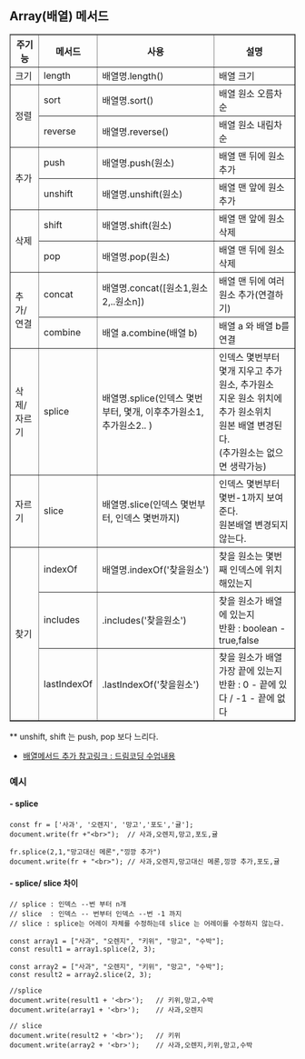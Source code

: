 ## Array(배열) 메서드

<table border="1" cellspacing="0">
<tr> <th> 주기능 </th> <th> 메서드 </th> <th> 사용 </th> <th> 설명 </th> </tr>
<tr> <td> 크기 </td> <td> length </td><td> 배열명.length() </td> <td> 배열 크기 </td> </tr>
<tr> <td rowspan ="2">정렬</td><td> sort </td> <td> 배열명.sort() </td> <td> 배열 원소 오름차순 </td> </tr>
<tr>                         <td> reverse </td> <td> 배열명.reverse() </td> <td> 배열 원소 내림차순 </td> </tr>
<tr> <td rowspan ="2"> 추가 </td> <td> push </td> <td> 배열명.push(원소) </td> <td> 배열 맨 뒤에 원소 추가 </td> </tr>
<tr>                        <td> unshift </td> <td> 배열명.unshift(원소) </td> <td> 배열 맨 앞에 원소 추가 </td> </tr>
<tr> <td rowspan ="2"> 삭제 </td> <td> shift </td><td> 배열명.shift(원소) </td> <td> 배열 맨 앞에 원소 삭제 </td> </tr>
<tr>                         <td> pop </td> <td> 배열명.pop(원소) </td> <td> 배열 맨 뒤에 원소 삭제 </td> </tr>
<tr> <td rowspan ="2"> 추가/연결 </td><td> concat </td> <td> 배열명.concat([원소1,원소2,..원소n]) </td> <td> 배열 맨 뒤에 여러원소 추가(연결하기) </td> </tr>
<tr>                         <td> combine </td> <td> 배열 a.combine(배열 b) </td> <td> 배열 a 와 배열 b를 연결 </td> </tr>
<tr> <td> 삭제/자르기 </td> <td> splice </td><td> 배열명.splice(인덱스 몇번부터, 몇개, 이후추가원소1, 추가원소2.. ) </td> <td> 인덱스 몇번부터 몇개 지우고 추가원소, 추가원소<br> 지운 원소 위치에 추가 원소위치 <br> 원본 배열 변경된다. <br>(추가원소는 없으면 생략가능)  </td> </tr>
<tr> <td> 자르기   <td> slice </td><td> 배열명.slice(인덱스 몇번부터, 인덱스 몇번까지) </td> <td> 인덱스 몇번부터 몇번-1까지 보여준다. <br> 원본배열 변경되지 않는다.</td> </tr>

<tr> <td rowspan ="3"> 찾기 </td><td> indexOf </td> <td> 배열명.indexOf('찾을원소') </td> <td> 찾을 원소는 몇번째 인덱스에 위치해있는지 </td> </tr>
<tr>                         <td> includes </td> <td> .includes('찾을원소') </td> <td> 찾을 원소가 배열에 있는지<br>반환 : boolean - true,false </td> </tr>
<tr>                         <td> lastIndexOf </td> <td> .lastIndexOf('찾을원소') </td> <td> 찾을 원소가 배열 가장 끝에 있는지 <br>반환 : 0 - 끝에 있다 / -1 - 끝에 없다 </td> </tr>
</table>

\*\* unshift, shift 는 push, pop 보다 느리다.

- [배열메서드 추가 참고링크 : 드림코딩 수업내용](https://github.com/hyeah0/Javascript/blob/master/Javascript_dreamcoding/js8_array.js)

### 예시

#### - splice

```
const fr = ['사과', '오렌지', '망고','포도','귤'];
document.write(fr +"<br>");  // 사과,오렌지,망고,포도,귤

fr.splice(2,1,"망고대신 메론","낑깡 추가")
document.write(fr + "<br>"); // 사과,오렌지,망고대신 메론,낑깡 추가,포도,귤
```

#### - splice/ slice 차이

```
// splice : 인덱스 --번 부터 n개
// slice  : 인덱스 -- 번부터 인덱스 --번 -1 까지
// slice : splice는 어레이 자체를 수정하는데 slice 는 어레이를 수정하지 않는다.

const array1 = ["사과", "오렌지", "키위", "망고", "수박"];
const result1 = array1.splice(2, 3);

const array2 = ["사과", "오렌지", "키위", "망고", "수박"];
const result2 = array2.slice(2, 3);

//splice
document.write(result1 + '<br>');   // 키위,망고,수박
document.write(array1 + '<br>');    // 사과,오렌지

// slice
document.write(result2 + '<br>');   // 키위
document.write(array2 + '<br>');    // 사과,오렌지,키위,망고,수박

```
